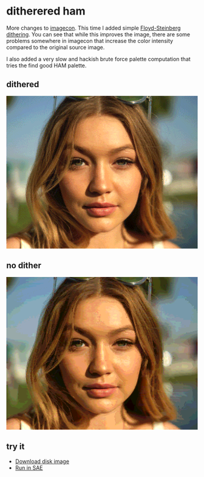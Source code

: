 ditherered ham
==============

More changes to [imagecon](../tools/imagecon). This time I added simple [Floyd-Steinberg dithering](https://en.wikipedia.org/wiki/Floyd%E2%80%93Steinberg_dithering). You can see that while this improves the image, there are some problems somewhere in imagecon that increase the color intensity compared to the original source image.

I also added a very slow and hackish brute force palette computation that tries the find good HAM palette.

dithered
--------
![dithered](screenshots/dithered_new.png?raw=true)

no dither 
---------
![dithered](screenshots/ham_new.png?raw=true)

try it
------
  * [Download disk image](bin/dithered_ham.adf?raw=true)
  * <a href="http://alpine9000.github.io/ScriptedAmigaEmulator/#amiga_examples/dithered_ham.adf" target="_blank">Run in SAE</a>
